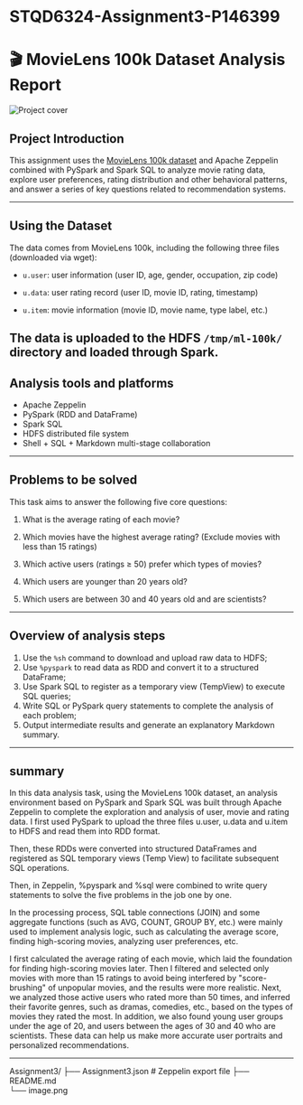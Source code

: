 # STQD6324-Assignment3-P146399
# 🎬 MovieLens 100k Dataset Analysis Report

![Project cover](images.jpg)


## Project Introduction

This assignment uses the [MovieLens 100k dataset](https://grouplens.org/datasets/movielens/100k/) and Apache Zeppelin combined with PySpark and Spark SQL to analyze movie rating data, explore user preferences, rating distribution and other behavioral patterns, and answer a series of key questions related to recommendation systems.

---

## Using the Dataset

The data comes from MovieLens 100k, including the following three files (downloaded via wget):

- `u.user`: user information (user ID, age, gender, occupation, zip code)

- `u.data`: user rating record (user ID, movie ID, rating, timestamp)

- `u.item`: movie information (movie ID, movie name, type label, etc.)

The data is uploaded to the HDFS `/tmp/ml-100k/` directory and loaded through Spark.
---

## Analysis tools and platforms

- Apache Zeppelin
- PySpark (RDD and DataFrame)
- Spark SQL
- HDFS distributed file system
- Shell + SQL + Markdown multi-stage collaboration

---

## Problems to be solved

This task aims to answer the following five core questions:

1. What is the average rating of each movie?

2. Which movies have the highest average rating? (Exclude movies with less than 15 ratings)

3. Which active users (ratings ≥ 50) prefer which types of movies?

4. Which users are younger than 20 years old?

5. Which users are between 30 and 40 years old and are scientists?

---

## Overview of analysis steps

1. Use the `%sh` command to download and upload raw data to HDFS;
2. Use `%pyspark` to read data as RDD and convert it to a structured DataFrame;
3. Use Spark SQL to register as a temporary view (TempView) to execute SQL queries;
4. Write SQL or PySpark query statements to complete the analysis of each problem;
5. Output intermediate results and generate an explanatory Markdown summary.

---

## summary

In this data analysis task, using the MovieLens 100k dataset, an analysis environment based on PySpark and Spark SQL was built through Apache Zeppelin to complete the exploration and analysis of user, movie and rating data.
I first used PySpark to upload the three files u.user, u.data and u.item to HDFS and read them into RDD format.

Then, these RDDs were converted into structured DataFrames and registered as SQL temporary views (Temp View) to facilitate subsequent SQL operations.

Then, in Zeppelin, %pyspark and %sql were combined to write query statements to solve the five problems in the job one by one.

In the processing process, SQL table connections (JOIN) and some aggregate functions (such as AVG, COUNT, GROUP BY, etc.) were mainly used to implement analysis logic, such as calculating the average score, finding high-scoring movies, analyzing user preferences, etc.

I first calculated the average rating of each movie, which laid the foundation for finding high-scoring movies later. Then I filtered and selected only movies with more than 15 ratings to avoid being interfered by "score-brushing" of unpopular movies, and the results were more realistic. Next, we analyzed those active users who rated more than 50 times, and inferred their favorite genres, such as dramas, comedies, etc., based on the types of movies they rated the most. In addition, we also found young user groups under the age of 20, and users between the ages of 30 and 40 who are scientists. These data can help us make more accurate user portraits and personalized recommendations.

---

Assignment3/
├── Assignment3.json         # Zeppelin export file
├── README.md             
└── image.png
